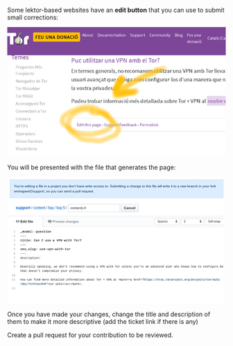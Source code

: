 Some lektor-based websites have an **edit button** that you can use to submit small corrections:

![edit_button](uploads/e642ffb9a92198a1ca9e72c1dd2dcba1/edit_button.png)

You will be presented with the file that generates the page:

![contents-page](uploads/b8584e3d77dbcb2cbce60bd82cba36c1/contents-page.png)

Once you have made your changes, change the title and description of them to make it more descriptive (add the ticket link if there is any)

Create a pull request for your contribution to be reviewed.